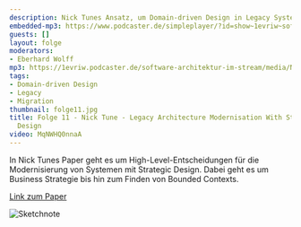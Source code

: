 ```yaml
---
description: Nick Tunes Ansatz, um Domain-driven Design in Legacy Systemen zu etablieren.
embedded-mp3: https://www.podcaster.de/simpleplayer/?id=show~1evriw~software-architektur-im-stream~pod-97306cbe66874bfe43a321c221&v=1616432747
guests: []
layout: folge
moderators:
- Eberhard Wolff
mp3: https://1evriw.podcaster.de/software-architektur-im-stream/media/NickTune.mp3
tags:
- Domain-driven Design
- Legacy
- Migration
thumbnail: folge11.jpg
title: Folge 11 - Nick Tune - Legacy Architecture Modernisation With Strategic Domain-Driven
  Design
video: MqNWHQ0nnaA
---
```


In Nick Tunes Paper geht es um High-Level-Entscheidungen für die
Modernisierung von Systemen mit Strategic Design. Dabei geht es um
Business Strategie bis hin zum Finden von Bounded Contexts.

[Link zum Paper](https://medium.com/nick-tune-tech-strategy-blog/legacy-architecture-modernisation-with-strategic-domain-driven-design-3e7c05bb383f)

![Sketchnote](/sketchnotes/folge11.jpg)
